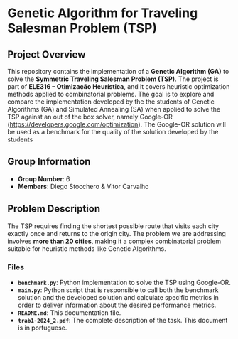 # Genetic Algorithm for Traveling Salesman Problem (TSP)

## Project Overview

This repository contains the implementation of a **Genetic Algorithm (GA)** to solve the **Symmetric Traveling Salesman Problem (TSP)**. The project is part of **ELE316 – Otimização Heurística**, and it covers heuristic optimization methods applied to combinatorial problems. The goal is to explore and compare the implementation developed by the the students of Genetic Algorithms (GA) and Simulated Annealing (SA) when applied to solve the TSP against an out of the box solver, namely Google-OR (https://developers.google.com/optimization). The Google-OR solution will be used as a benchmark for the quality of the solution developed by the students 

## Group Information

- **Group Number**: 6
- **Members**: Diego Stocchero & Vitor Carvalho

## Problem Description

The TSP requires finding the shortest possible route that visits each city exactly once and returns to the origin city. The problem we are addressing involves **more than 20 cities**, making it a complex combinatorial problem suitable for heuristic methods like Genetic Algorithms.

### Files
- **`benchmark.py`**: Python implementation to solve the TSP using Google-OR.
- **`main.py`**: Python script that is responsible to call both the benchmark solution and the developed solution and calculate specific metrics in order to deliver information about the desired performance metrics.
- **`README.md`**: This documentation file.
- **`trab1-2024_2.pdf`**: The complete description of the task. This document is in portuguese.